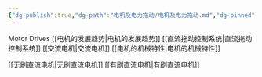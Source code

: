 ```yaml
---
{"dg-publish":true,"dg-path":"电机及电力拖动/电机及电力拖动.md","dg-pinned":true,"permalink":"/电机及电力拖动/电机及电力拖动/","pinned":true,"dgPassFrontmatter":true,"noteIcon":"","created":"2024-04-16T13:01:27.436+08:00","updated":"2024-05-12T14:30:04.621+08:00"}
---
```


Motor Drives
[[电机的发展趋势\|电机的发展趋势]]
[[直流拖动控制系统\|直流拖动控制系统]]
[[交流电机\|交流电机]]
[[电机的机械特性\|电机的机械特性]]

[[无刷直流电机\|无刷直流电机]]
[[有刷直流电机\|有刷直流电机]]







